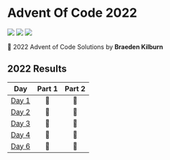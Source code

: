 # Advent Of Code 2022

![](https://img.shields.io/badge/Day%20📅-6-red)
![](https://img.shields.io/badge/Stars%20⭐-0-yellow)
![](https://img.shields.io/badge/Days%20Completed-6-blue)

🎄 2022 Advent of Code Solutions by **Braeden Kilburn**

<!--- advent_readme_stars table --->

## 2022 Results

|                     Day                      | Part 1 | Part 2 |
| :------------------------------------------: | :----: | :----: |
| [Day 1](https://adventofcode.com/2022/day/1) |   🎄   |   🎄   |
| [Day 2](https://adventofcode.com/2022/day/2) |   🎄   |   🎄   |
| [Day 3](https://adventofcode.com/2022/day/3) |   🎄   |   🎄   |
| [Day 4](https://adventofcode.com/2022/day/4) |   🎄   |   🎄   |
| [Day 6](https://adventofcode.com/2022/day/6) |   🎄   |   🎄   |

<!--- advent_readme_stars table --->
